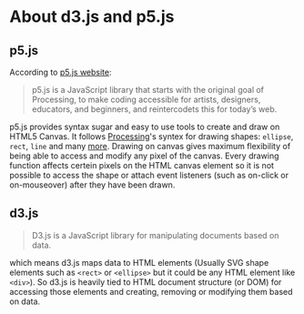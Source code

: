 <div class="header">

</div>

# About d3.js and p5.js

## p5.js
According to [p5.js website](http://p5js.org/):

> p5.js is a JavaScript library that starts with the original goal of Processing, to make coding accessible for artists, designers, educators, and beginners, and reintercodets this for today’s web.

p5.js provides syntax sugar and easy to use tools to create and draw on HTML5 Canvas. It follows [Processing](http://processing.org)'s syntex for drawing shapes: <code>ellipse</code>, <code>rect</code>, <code>line</code> and many [more](http://p5js.org/reference/). Drawing on canvas gives maximum flexibility of being able to access and modify any pixel of the canvas. 
Every drawing function affects certein pixels on the HTML canvas element so it is not possible to access the shape or attach event listeners (such as on-click or on-mouseover) after they have been drawn.

## d3.js

> D3.js is a JavaScript library for manipulating documents based on data.

which means d3.js maps data to HTML elements (Usually SVG shape elements such as <code>&lt;rect&gt;</code> or <code>&lt;ellipse&gt;</code> but it could be any HTML element like <code>&lt;div&gt;</code>). 
So d3.js is heavily tied to HTML document structure (or DOM) for accessing those elements and creating, removing or modifying them based on data. 
